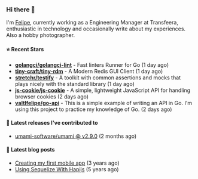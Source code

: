 ### Hi there 👋

I'm [Felipe](https://felipe.im), currently working as a Engineering Manager at Transfeera, enthusiastic in technology and occasionally write about my experiences. Also a hobby photographer.

#### ⭐ Recent Stars
- **[golangci/golangci-lint](https://github.com/golangci/golangci-lint)** - Fast linters Runner for Go (1 day ago)
- **[tiny-craft/tiny-rdm](https://github.com/tiny-craft/tiny-rdm)** - A Modern Redis GUI Client (1 day ago)
- **[stretchr/testify](https://github.com/stretchr/testify)** - A toolkit with common assertions and mocks that plays nicely with the standard library (1 day ago)
- **[js-cookie/js-cookie](https://github.com/js-cookie/js-cookie)** - A simple, lightweight JavaScript API for handling browser cookies (2 days ago)
- **[valtlfelipe/go-api](https://github.com/valtlfelipe/go-api)** - This is a simple example of writing an API in Go. I&#39;m using this project to practice my knowledge of Go. (2 days ago)

#### 🚀 Latest releases I've contributed to


- [umami-software/umami @ v2.9.0](https://github.com/umami-software/umami/releases/tag/v2.9.0) (2 months ago)

#### 📄 Latest blog posts
- [Creating my first mobile app](https://felipe.im/posts/creating-my-first-mobile-app/) (3 years ago)
- [Using Sequelize With Hapijs](https://felipe.im/posts/using-sequelize-with-hapijs/) (5 years ago)
